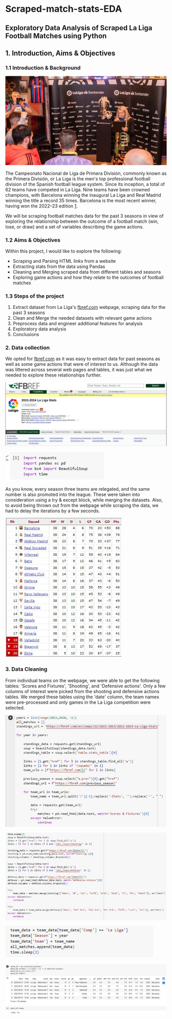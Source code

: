 # Scraped-match-stats-EDA
## Exploratory Data Analysis of Scraped La Liga Football Matches using Python

## 1. Introduction, Aims & Objectives

### 1.1 Introduction & Background

![](LaLiga.JPG)

The Campeonato Nacional de Liga de Primera División,  commonly known as the Primera División, or La Liga is the men's top professional football division of the Spanish football league system.
Since its inception, a total of 62 teams have competed in La Liga. Nine teams have been crowned champions, with Barcelona winning the inaugural La Liga and Real Madrid winning the title a record 35 times. Barcelona is the most recent winner, having won the 2022–23 edition [1](https://en.wikipedia.org/wiki/La_Liga). 

We will be scraping football matches data for the past 3 seasons in view of exploring the relationship between the outcome of a football match (win, lose, or draw) and a set of variables describing the game actions.

### 1.2 Aims & Objectives
Within this project, I would like to explore the following:
- Scraping and Parsing HTML links from a website
- Extracting stats from the data using Pandas
- Cleaning and Merging scraped data from different tables and seasons
- Exploring game actions and how they relate to the outcomes of football matches

### 1.3 Steps of the project

1. Extract dataset from La Liga's [fbref.com](https://fbref.com/en/comps/12/2022-2023/2022-2023-La-Liga-Stats) webpage, scraping data for the past 3 seasons
2. Clean and Merge the needed datasets with relevant game actions
3. Preprocess data and engineer additional features for analysis
4. Exploratory data analysis
5. Conclusions

### 2. Data collection
We opted for [fbref.com](https://fbref.com/en/comps/12/2022-2023/2022-2023-La-Liga-Stats) as it was easy to extract data for past seasons as well as some game actions that were of interest to us. Although the data was littered across several web pages and tables, it was just what we needed to explore these relationships further.

![](fbref.JPG)

![](Notebook0.JPG)

As you know, every season three teams are relegated, and the same number is also promoted into the league. These were taken into consideration using a try & except block, while merging the datasets. Also, to avoid being thrown out from the webpage while scraping the data, 
we had to delay the iterations by a few seconds.

![](fbref2.JPG)

### 3. Data Cleaning
From individual teams on the webpage, we were able to get the following tables: 'Scores and Fixtures', 'Shooting', and 'Defensive actions'. Only a few columns of interest were picked from the shooting and defensive actions tables. We merged these tables using the 'date' column, the team names were pre-processed and only games in the La Liga competition were selected.

![](Notebook1.JPG)

![](Notebook2.JPG)

![](Notebook3.JPG)

![](Notebook4.JPG)




